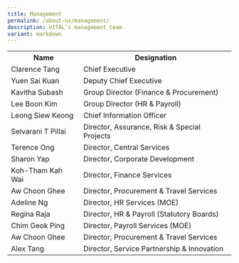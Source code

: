 ```yaml
---
title: Management
permalink: /about-us/management/
description: VITAL’s management team
variant: markdown
---
```

<table class="vital-table-1">
   <tbody>
      <tr>
         <th>
            Name
         </th>
         <th>
            Designation
         </th>
      </tr>
      <tr>
         <td>
            Clarence Tang 
         </td>
         <td>
            Chief Executive
         </td>
      </tr>
      <tr>
         <td>Yuen Sai Kuan </td>
         <td>
            Deputy Chief Executive
         </td>
      </tr>
   	 <tr>
			 <td>
				Kavitha Subash
			 </td>
			 <td>
				 Group Director (Finance &amp; Procurement)
			 </td>
		 </tr>
		 <tr>
         <td>
            Lee Boon Kim
         </td>
         <td>
            Group Director (HR &amp; Payroll)
         </td>
      </tr>
      <tr>
         <td>Leong Siew Keong</td>
         <td>Chief Information Officer     
         </td>
      </tr>
      <tr>
         <td>
            Selvarani T Pillai
         </td>
         <td>
            Director, Assurance, Risk &amp; Special Projects
         </td>
      </tr>
      <tr>
         <td>
            Terence Ong        
         </td>
         <td>
            Director, Central Services
         </td>
      </tr>
      <tr>
         <td>
            Sharon Yap         
         </td>
         <td>
            Director, Corporate Development
         </td>
      </tr>
      <tr>
         <td>
            Koh-Tham Kah Wai       
         </td>
         <td>
            Director, Finance Services
         </td>
      </tr>
      <tr>
         <td>
           Aw Choon Ghee         
         </td>
         <td>
            Director, Procurement &amp; Travel Services
         </td>
      </tr>
      <tr>
         <td>
            Adeline Ng
         </td>
         <td>
            Director, HR Services (MOE)
         </td>
      </tr>		 
		 <tr>
         <td>
            Regina Raja
         </td>
         <td>
            Director, HR &amp; Payroll (Statutory Boards)
         </td>
      </tr>		 
		  <tr>
         <td>
            Chim Geok Ping
         </td>
         <td>
            Director, Payroll Services (MOE)
         </td>
      </tr>
		 <tr>
			 <td>
				 Aw Choon Ghee
			 </td>
			 <td>
				 Director, Procurement &amp; Travel Services
			 </td>
		 </tr>
		 <tr>
			 <td>
				 Alex Tang
			 </td>
			 <td>
				 Director, Service Partnership &amp; Innovation
			 </td>
		 </tr>
   </tbody>
</table>